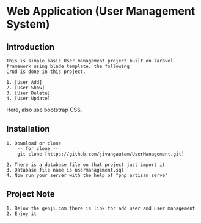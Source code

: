 # Web Application (User Management System)

## Introduction
	This is simple basic User management project built on laravel framework using blade template. the following
	Crud is done in this project.

	1. [User Add]
	2. [User Show]
	3. [User Delete]
	4. [User Update]

Here, also use bootstrap CSS.


## Installation
	1. Download or clone 
		-- for clone --
		git clone [https://github.com/jivangautam/UserManagement.git]

	2. There is a database file on that project just import it
	3. Database file name is usermanagement.sql
	4. Now run your server with the help of "php artisan serve"

## Project Note
	1. Below the genji.com there is link for add user and user management
	2. Enjoy it